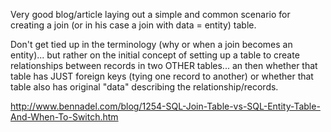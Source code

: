Very good blog/article laying out a simple and common scenario for creating a join (or in his case a join with data = entity) table.

Don't get tied up in the terminology (why or when a join becomes an entity)... but rather on the initial concept of setting up a table to create relationships between records in two OTHER tables... an then whether that table has JUST foreign keys (tying one record to another) or whether that table also has original "data" describing the relationship/records.

http://www.bennadel.com/blog/1254-SQL-Join-Table-vs-SQL-Entity-Table-And-When-To-Switch.htm